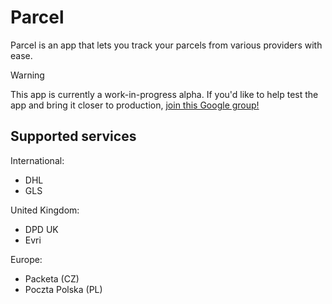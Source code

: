 # Parcel
Parcel is an app that lets you track your parcels from various providers with ease.

> [!WARNING]
> This app is currently a work-in-progress alpha.
> If you'd like to help test the app and bring it closer to production,
> [join this Google group!](https://groups.google.com/g/parcel-closed-beta-testing)

## Supported services
International:
- DHL
- GLS

United Kingdom:
- DPD UK
- Evri

Europe:
- Packeta (CZ)
- Poczta Polska (PL)
